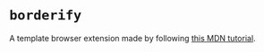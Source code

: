 # `borderify`

A template browser extension made by following [this MDN tutorial](https://developer.mozilla.org/en-US/docs/Mozilla/Add-ons/WebExtensions/Your_first_WebExtension).
